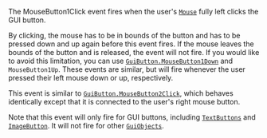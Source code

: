 The MouseButton1Click event fires when the user's [`Mouse`](https://create.roblox.com/docs/reference/engine/classes/Mouse) fully left
clicks the GUI button.

By clicking, the mouse has to be in bounds of the button and has to be
pressed down and up again before this event fires. If the mouse leaves the
bounds of the button and is released, the event will not fire. If you
would like to avoid this limitation, you can use
[`GuiButton.MouseButton1Down`](https://create.roblox.com/docs/reference/engine/classes/GuiButton#MouseButton1Down) and `MouseButton1Up`. These events are
similar, but will fire whenever the user pressed their left mouse down or
up, respectively.

This event is similar to [`GuiButton.MouseButton2Click`](https://create.roblox.com/docs/reference/engine/classes/GuiButton#MouseButton2Click), which
behaves identically except that it is connected to the user's right mouse
button.

Note that this event will only fire for GUI buttons, including
[`TextButtons`](https://create.roblox.com/docs/reference/engine/classes/TextButton) and [`ImageButton`](https://create.roblox.com/docs/reference/engine/classes/ImageButton). It will not fire
for other [`GuiObjects`](https://create.roblox.com/docs/reference/engine/classes/GuiObject).
